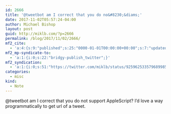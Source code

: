 ```yaml
---
id: 2666
title: '@tweetbot am I correct that you do no&#8230;&diams;'
date: 2017-11-02T05:57:24-04:00
author: Michael Bishop
layout: post
guid: http://miklb.com/?p=2666
permalink: /blog/2017/11/02/2666/
mf2_cite:
  - 'a:4:{s:9:"published";s:25:"0000-01-01T00:00:00+00:00";s:7:"updated";s:25:"0000-01-01T00:00:00+00:00";s:8:"category";a:1:{i:0;s:0:"";}s:6:"author";a:0:{}}'
mf2_mp-syndicate-to:
  - 'a:1:{i:0;s:22:"bridgy-publish_twitter";}'
mf2_syndication:
  - 'a:1:{i:0;s:51:"https://twitter.com/miklb/status/925962533579689985";}'
categories:
  - misc
kind:
  - Note
---
```

@tweetbot am I correct that you do not support AppleScript? I’d love a way programmatically to get url of a tweet.